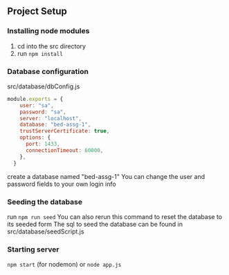 ## Project Setup

### Installing node modules
1. cd into the src directory
2. run ``npm install``

### Database configuration

src/database/dbConfig.js
```js
module.exports = {
    user: "sa", 
    password: "sa", 
    server: "localhost",
    database: "bed-assg-1",
    trustServerCertificate: true,
    options: {
      port: 1433, 
      connectionTimeout: 60000, 
    },
  }
```
create a database named "bed-assg-1"
You can change the user and password fields to your own login info

### Seeding the database
run ``npm run seed``
You can also rerun this command to reset the database to its seeded form
The sql to seed the database can be found in src/database/seedScript.js

### Starting server
``npm start`` (for nodemon)
or
``node app.js``
